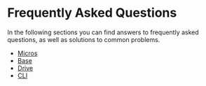 # Frequently Asked Questions

In the following sections you can find answers to frequently asked questions,
as well as solutions to common problems.

- [Micros](/faq/micros)
- [Base](/faq/base)
- [Drive](/faq/drive)
- [CLI](/faq/cli)
